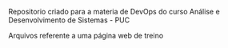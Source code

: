Repositorio criado para a materia de DevOps do curso Análise e Desenvolvimento de Sistemas - PUC

Arquivos referente a uma página web de treino
